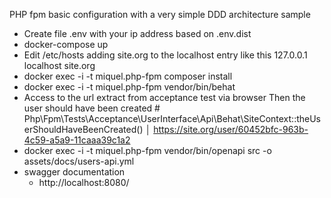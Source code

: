 PHP fpm basic configuration with a very simple DDD architecture sample

- Create file .env with your ip address based on .env.dist
- docker-compose up
- Edit /etc/hosts adding site.org to the localhost entry like this
        127.0.0.1       localhost site.org
- docker exec -i -t miquel.php-fpm composer install
- docker exec -i -t miquel.php-fpm vendor/bin/behat
- Access to the url extract from acceptance test via browser
         Then the user should have been created  # Php\Fpm\Tests\Acceptance\UserInterface\Api\Behat\SiteContext::theUserShouldHaveBeenCreated()
               │ https://site.org/user/60452bfc-963b-4c59-a5a9-11caaa39c1a2
- docker exec -i -t miquel.php-fpm vendor/bin/openapi src -o assets/docs/users-api.yml
- swagger documentation
    - http://localhost:8080/